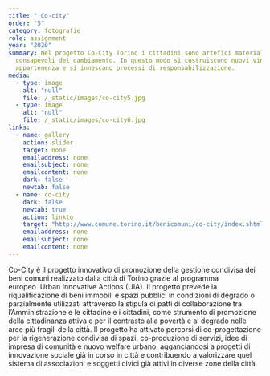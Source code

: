 ```yaml
---
title: " Co-city"
order: "5"
category: fotografie
role: assignment
year: "2020"
summary: Nel progetto Co-City Torino i cittadini sono artefici materiali e
  consapevoli del cambiamento. In questo modo si costruiscono nuovi vincoli di
  appartenenza e si innescano processi di responsabilizzazione.
media:
  - type: image
    alt: "null"
    file: /_static/images/co-city5.jpg
  - type: image
    alt: "null"
    file: /_static/images/co-city6.jpg
links:
  - name: gallery
    action: slider
    target: none
    emailaddress: none
    emailsubject: none
    emailcontent: none
    dark: false
    newtab: false
  - name: co-city
    dark: false
    newtab: true
    action: linkto
    target: "http://www.comune.torino.it/benicomuni/co-city/index.shtml "
    emailaddress: none
    emailsubject: none
    emailcontent: none
---
```

Co-City è il progetto innovativo di promozione della gestione condivisa dei beni comuni realizzato dalla città di Torino grazie al programma europeo  Urban Innovative Actions (UIA). Il progetto prevede la riqualificazione di beni immobili e spazi pubblici in condizioni di degrado o parzialmente utilizzati attraverso la stipula di patti di collaborazione tra l’Amministrazione e le cittadine e i cittadini, come strumento di promozione della cittadinanza attiva e per il contrasto alla povertà e al degrado nelle aree più fragili della città. Il progetto ha attivato percorsi di co-progettazione per la rigenerazione condivisa di spazi, co-produzione di servizi, idee di impresa di comunità e nuovo welfare urbano, agganciandosi a progetti di innovazione sociale già in corso in città e contribuendo a valorizzare quel sistema di associazioni e soggetti civici già attivi in diverse zone della città.
